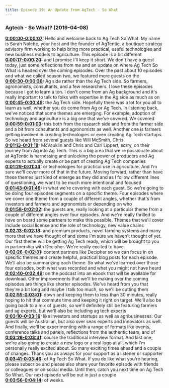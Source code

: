 ```yaml
---
title: Episode 39: An Update from AgTech - So What
---
```


### Agtech - So What?  (2019-04-08)  

**[0:00:00-0:00:07](https://player.whooshkaa.com/episode?id=357501#t=0:00:00):**  Hello and welcome back to Ag Tech So What. My name is Sarah Nolette, your host and the  founder of AgTentic, a boutique strategy advisory firm working to help bring more practical,  useful technologies and new business models to agriculture. This episode is a bit different  
**[0:00:17-0:00:20](https://player.whooshkaa.com/episode?id=357501#t=0:00:17):**  and I promise I'll keep it short. We don't have a guest today, just some reflections  from me and an update on where Ag Tech So What is headed over the coming episodes. Over  the past about 10 episodes and what we called season two, we featured more guests on the  
**[0:00:30-0:00:36](https://player.whooshkaa.com/episode?id=357501#t=0:00:30):**  Ag side rather than the Ag Tech side. So farmers, agronomists, consultants, and a few researchers.  I love these episodes because I got to learn a ton. I don't come from an Ag background  and it's really important to talk to folks with expertise in the Ag side as much as on  
**[0:00:45-0:00:49](https://player.whooshkaa.com/episode?id=357501#t=0:00:45):**  the Ag Tech side. Hopefully there was a lot for you all to learn as well, whether you  do come from Ag or Ag Tech. In listening back, we've noticed that some themes are emerging.  For example, adoption of technology and agriculture is a big one that we've covered. We covered  
**[0:00:59-0:01:03](https://player.whooshkaa.com/episode?id=357501#t=0:00:59):**  this both from the research side and from the farmer side and a bit from consultants  and agronomists as well. Another one is farmers getting involved in creating technologies  or even creating Ag Tech startups. So we heard from several guests like Will McSmith, Chris  
**[0:01:13-0:01:18](https://player.whooshkaa.com/episode?id=357501#t=0:01:13):**  McVauklin and Chris and Carl Lippert, sorry, on their journey from Ag into Ag Tech. This  is a big area that we're passionate about at AgTentic is harnessing and unlocking the  power of producers and Ag experts to actually create or be part of creating Ag Tech companies  
**[0:01:29-0:01:34](https://player.whooshkaa.com/episode?id=357501#t=0:01:29):**  or technologies for practical use in agriculture. And I'm sure we'll cover more of that in the  future. Moving forward, rather than have these themes just kind of emerge as they did and  as I follow different lines of questioning, we want to be much more intentional and focused  
**[0:01:43-0:01:49](https://player.whooshkaa.com/episode?id=357501#t=0:01:43):**  in what we're covering with each guest. So we're going to be doing four episodes segments  on a specific theme. Four episodes where we cover one theme from a couple of different  angles, whether that's from investors and farmers and agronomists or depending on who  
**[0:01:58-0:02:02](https://player.whooshkaa.com/episode?id=357501#t=0:01:58):**  the guests are, really looking at a particular theme from a couple of different angles over  four episodes. And we're really thrilled to have on board some partners to make this possible.  Themes that we'll cover include social license and the role of technology, new value chains  
**[0:02:13-0:02:18](https://player.whooshkaa.com/episode?id=357501#t=0:02:13):**  and premium products, novel farming systems and many more that we have thought of and  some I'm sure we haven't thought of yet. Our first theme will be getting Ag Tech ready,  which will be brought to you in partnership with Decipher. We're really excited to have  
**[0:02:26-0:02:31](https://player.whooshkaa.com/episode?id=357501#t=0:02:26):**  content partners like Decipher so we can focus in on specific themes and create helpful,  practical blog posts for each episode. We'll also be summarizing each theme. So what we've  learned over those four episodes, both what was recorded and what you might not have heard  
**[0:02:40-0:02:46](https://player.whooshkaa.com/episode?id=357501#t=0:02:40):**  on the podcast into an ebook that will be available for download. Other improvements  that we'll be making over the coming episodes are things like shorter episodes. We've heard  from you that they're a bit long and maybe I talk too much, so we'll be cutting them  
**[0:02:55-0:03:01](https://player.whooshkaa.com/episode?id=357501#t=0:02:55):**  down and keeping them to less than 30 minutes, really hoping to hit that commute time and  keeping it right on target. We'll also be going back to a mix of guests, so we'll definitely  still be featuring farmers and ag experts, but we'll also be including ag tech experts  
**[0:03:10-0:03:16](https://player.whooshkaa.com/episode?id=357501#t=0:03:10):**  like investors and startups as well as agribusinesses. Our guests will be Australian, but also over  seas experts and innovators as well. And finally, we'll be experimenting with a range of formats  like events, conference talks and panels, reflections from the authentic team, and of  
**[0:03:26-0:03:31](https://player.whooshkaa.com/episode?id=357501#t=0:03:26):**  course the traditional interview format. And last one, we're also going to create a new  logo or a real logo at all, which I'm personally really excited about. So many exciting times  ahead and a couple of changes. Thank you as always for your support as a listener or supporter  
**[0:03:41-0:03:46](https://player.whooshkaa.com/episode?id=357501#t=0:03:41):**  of Ag Tech So What. If you do like what you're hearing, please subscribe and please also  share your favorite episode with friends or colleagues or on social media. Until then,  catch you next time on Ag Tech So What. Our next episode will be out in just a couple  
**[0:03:56-0:04:14](https://player.whooshkaa.com/episode?id=357501#t=0:03:56):**  of weeks.  